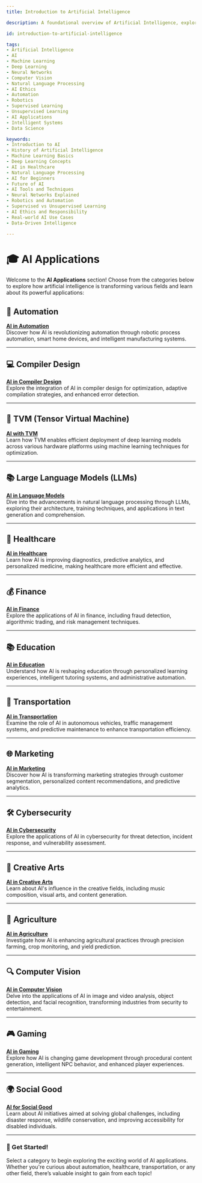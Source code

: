 ```yaml
---
title: Introduction to Artificial Intelligence

description: A foundational overview of Artificial Intelligence, exploring its history, core concepts, major domains, and its transformative impact across industries and everyday life.

id: introduction-to-artificial-intelligence

tags:
- Artificial Intelligence  
- AI  
- Machine Learning  
- Deep Learning  
- Neural Networks  
- Computer Vision  
- Natural Language Processing  
- AI Ethics  
- Automation  
- Robotics  
- Supervised Learning  
- Unsupervised Learning  
- AI Applications  
- Intelligent Systems  
- Data Science

keywords:
- Introduction to AI  
- History of Artificial Intelligence  
- Machine Learning Basics  
- Deep Learning Concepts  
- AI in Healthcare  
- Natural Language Processing  
- AI for Beginners  
- Future of AI  
- AI Tools and Techniques  
- Neural Networks Explained  
- Robotics and Automation  
- Supervised vs Unsupervised Learning  
- AI Ethics and Responsibility  
- Real-world AI Use Cases  
- Data-Driven Intelligence

---
```

# 🎓 AI Applications

Welcome to the **AI Applications** section! Choose from the categories below to explore how artificial intelligence is transforming various fields and learn about its powerful applications:

## 🤖 Automation
**[AI in Automation](#)**  
Discover how AI is revolutionizing automation through robotic process automation, smart home devices, and intelligent manufacturing systems.

---

## 💻 Compiler Design
**[AI in Compiler Design](#)**  
Explore the integration of AI in compiler design for optimization, adaptive compilation strategies, and enhanced error detection.

---

## 📜 TVM (Tensor Virtual Machine)
**[AI with TVM](#)**  
Learn how TVM enables efficient deployment of deep learning models across various hardware platforms using machine learning techniques for optimization.

---

## 📚 Large Language Models (LLMs)
**[AI in Language Models](#)**  
Dive into the advancements in natural language processing through LLMs, exploring their architecture, training techniques, and applications in text generation and comprehension.

---

## 🏥 Healthcare
**[AI in Healthcare](#)**  
Learn how AI is improving diagnostics, predictive analytics, and personalized medicine, making healthcare more efficient and effective.

---

## 💰 Finance
**[AI in Finance](#)**  
Explore the applications of AI in finance, including fraud detection, algorithmic trading, and risk management techniques.

---

## 📚 Education
**[AI in Education](#)**  
Understand how AI is reshaping education through personalized learning experiences, intelligent tutoring systems, and administrative automation.

---

## 🚗 Transportation
**[AI in Transportation](#)**  
Examine the role of AI in autonomous vehicles, traffic management systems, and predictive maintenance to enhance transportation efficiency.

---

## 🌐 Marketing
**[AI in Marketing](#)**  
Discover how AI is transforming marketing strategies through customer segmentation, personalized content recommendations, and predictive analytics.

---

## 🛠️ Cybersecurity
**[AI in Cybersecurity](#)**  
Explore the applications of AI in cybersecurity for threat detection, incident response, and vulnerability assessment.

---

## 🎨 Creative Arts
**[AI in Creative Arts](#)**  
Learn about AI's influence in the creative fields, including music composition, visual arts, and content generation.

---

## 🌱 Agriculture
**[AI in Agriculture](#)**  
Investigate how AI is enhancing agricultural practices through precision farming, crop monitoring, and yield prediction.

---

## 🔍 Computer Vision
**[AI in Computer Vision](#)**  
Delve into the applications of AI in image and video analysis, object detection, and facial recognition, transforming industries from security to entertainment.

---

## 🎮 Gaming
**[AI in Gaming](#)**  
Explore how AI is changing game development through procedural content generation, intelligent NPC behavior, and enhanced player experiences.

---

## 🌍 Social Good
**[AI for Social Good](#)**  
Learn about AI initiatives aimed at solving global challenges, including disaster response, wildlife conservation, and improving accessibility for disabled individuals.

---

### 🚀 Get Started!
Select a category to begin exploring the exciting world of AI applications. Whether you're curious about automation, healthcare, transportation, or any other field, there’s valuable insight to gain from each topic!

